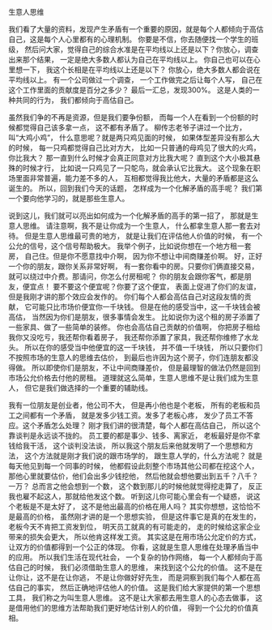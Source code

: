 生意人思维

我们看了大量的资料，发现产生矛盾有一个重要的原因，就是每个人都倾向于高估自己，这是每个人心里都有的心理机制。
你要是不信，你去随便找一个学生的班级，
然后问大家，觉得自己的综合水准是在平均线以上还是以下？你放心，调查出来那个结果，
一定是绝大多数人都认为自己在平均线以上。
你自己也可以在心里想一下，
我这个长相是在平均线以上还是以下？
你放心，绝大多数人都会说在平均线以上。
有一个公司做过一个调查，
一个工作做完之后让每个人写，
自己在这个工作里面的贡献度是百分之多少？
最后一汇总，发现300%。
这是人类的一种共同的行为，
我们都倾向于高估自己。

虽然我们争的不再是资源，但是我们要争份额，
而每一个人在看到一个份额的时候都觉得自己该多拿一点，
这不都有矛盾了。
柳传志老爷子讲过一个比方，叫“大鸡小鸡”，
什么意思呢？就是两只鸡见面的时候，
如果体型差异没有那么大的时候，
每一只鸡都觉得自己比对方大，
比如一只普通的母鸡见了很大的火鸡，你比我大？
那一直到什么时候才会真正同意对方比我大呢？
直到这个大小极其悬殊的时候才行，
比如说一只鸡见了一只鸵鸟，就会承认它比我大。
这个现象在职场里面非常普遍，能力差不多的人，
互相都觉得我比他大，大量的矛盾都是这么诞生的。
所以，回到我们今天的话题，
怎样成为一个化解矛盾的高手呢？
我们第一个要向他学习的，就是那些生意人。

说到这儿，我们就可以亮出如何成为一个化解矛盾的高手的第一招了，
那就是生意人思维。
请注意啊，我不是让你成为一个生意人，
什么都拿生意人那一套去对待。
但是生意人思维最可贵的地方，
就是让我们在评估他人价值的时候，
有一个公允的信号，这个信号帮助极大。
我举个例子，比如说你想在一个地方租一套房，
自己住。但是你不愿意找中介啊，
因为你不想让中间商赚差价啊。
好，正好一个你的朋友，跟你关系非常好啊，
有一套你看中的房。只要你们俩直接交易，
就可以绕过中介费。那请问，你怎么付房租呢？
你的朋友会跟你客气，都是朋友，便宜点！
要不要这个便宜呢？你要了这个便宜，
表面上促进了你们的友谊，
但是我刚才讲的那个效应会发作的。
你们每个人都会高估自己对这段友情的贡献，
它可能只比市场价便宜你一千块钱。
但是在他的感受当中，这一千块钱会被高估，
当然因为你们是朋友，很多事情会发生。
比如说你为这个租的房子添置了一些家具、做了一些简单的装修。
你也会高估自己贡献的价值啊，
你把房子租给我你又没吃亏，我还帮你看着房子，
我还帮你添置了家具，我还帮你维修了水龙头。
所以在你的感受当中他便宜的这一千块钱，
并不值一千块钱，
所以只要你们不按照市场的生意人的思维去估价，
到最后也许因为这个房子，你们连朋友都没得做。
所以即使你们是朋友，不让中间商赚差价，
但是最理智的做法仍然是回到市场公允价格去付他的房租。
道理就这么简单，生意人思维不是让我们成为生意人，
但它是我们做选择的一个重要的辅助线。

我有一位朋友是创业者，他公司不大，
但是再小他也是个老板，
所有的老板和员工之间都有一个矛盾，
就是发多少钱工资。发多了老板心疼，
发少了员工不答应。这个矛盾怎么处理？
刚才我们讲的很清楚，每个人都在高估自己，
所以这个靠谈判是永远谈不拢的。
员工要的都是事少、钱多、离家近，
老板最好是你不拿钱给我干活，
这个谈判没法谈，
所以我这个朋友后来他就发明了一个思想和方法，
这个方法就是刚才我们说的跟市场学的，
跟生意人学的，什么方法呢？
就是每天他见到每一个同事的时候，
他都假设此刻整个市场其他公司都在挖这个人，
那他心里就要估价，他们会出多少钱挖他，
然后他就会想他要出到五千？八千？一万？
总而言之他会想到一个数，
这个数到那儿的时候他就觉得挖走算了，
反正我也雇不起这人，那就给他发这个数。
听到这儿你可能心里会有一个疑惑，
说这个老板是不是太好了，
这不是他出最高的价格在用人吗？
其实你想想，这恰恰不是最高的价格，
虽然刚才讲的是一个思想实验，
但是这件事它是真的在发生的，
老板今天不肯把工资发到位，
明天员工就真的有可能走的，
走的时候给这家企业带来的损失会更大，
所以他肯这样发工资。
其实这是在用市场公允定价的方式，
让双方的价值都得到一个公正的体现。
你看，这就是生意人思维在处理矛盾当中的应用。
所以我们生活在现代社会，
一个复杂的协作网络，
每一个人都倾向于高估自己的时候，
我们必须借助生意人的思维，
来找到这个公允的价值。
这不是在让你让，这不是在让你逃，
不是让你做好好先生，
而是洞察到我们每个人都在高估自己的事实，
然后正确地评估他人的价值。
这是我们给大家提供的第一个思想工具，
我们称之为叫生意人思维。
这不是让大家都去用生意人的心态去做事，
这是借用他们的思维方法帮助我们更好地估计别人的价值，
得到一个公允的价值真相。